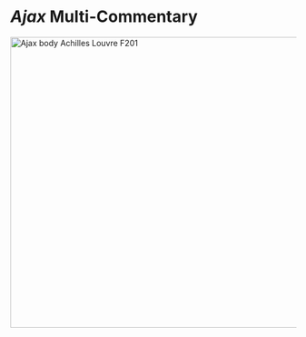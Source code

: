 # _Ajax_ Multi-Commentary

<a title="Louvre Museum
, Public domain, via Wikimedia Commons" href="https://commons.wikimedia.org/wiki/File:Ajax_body_Achilles_Louvre_F201.jpg"><img width="512" alt="Ajax body Achilles Louvre F201" src="https://upload.wikimedia.org/wikipedia/commons/thumb/a/a3/Ajax_body_Achilles_Louvre_F201.jpg/512px-Ajax_body_Achilles_Louvre_F201.jpg?20071029110214"></a>
